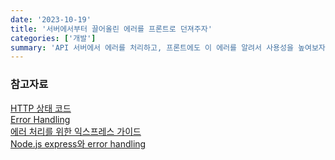 ```yaml
---
date: '2023-10-19'
title: '서버에서부터 끌어올린 에러를 프론트로 던져주자'
categories: ['개발']
summary: 'API 서버에서 에러를 처리하고, 프론트에도 이 에러를 알려서 사용성을 높여보자'
---
```


### 참고자료

[HTTP 상태 코드](https://ko.wikipedia.org/wiki/HTTP_%EC%83%81%ED%83%9C_%EC%BD%94%EB%93%9C)  
[Error Handling](https://expressjs.com/en/guide/error-handling.html)  
[에러 처리를 위한 익스프레스 가이드](https://jeonghwan-kim.github.io/node/2017/08/17/express-error-handling.html)  
[Node.js express와 error handling](https://teamdable.github.io/techblog/express-error-handling)

